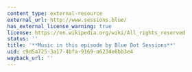```yaml
---
content_type: external-resource
external_url: http://www.sessions.blue/
has_external_license_warning: true
license: https://en.wikipedia.org/wiki/All_rights_reserved
status: ''
title: '**Music in this episode by Blue Dot Sessions**'
uid: c9d5a725-3a17-4bfa-9169-a6234e6bb3e4
wayback_url: ''
---
```

